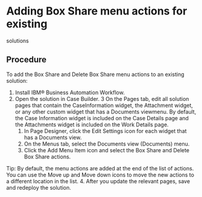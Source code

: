 # Adding Box Share menu actions for existing
solutions

## Procedure

To add the Box Share and
Delete Box Share menu actions to an
existing solution:

1. Install IBM® Business Automation
Workflow.
2. Open the solution in Case Builder.
3 On the Pages tab, edit all solution pages that contain the CaseInformation widget, the Attachment widget, or any other custom widget that has a Documents viewmenu. By default, the Case Information widget is included on the Case Details page and the Attachments widget is included on the Work Details page.
    1. In Page Designer, click the Edit Settings icon for each widget that has
a Documents view.
    2. On the Menus tab, select the Documents view
(Documents) menu.
    3. Click the Add Menu Item icon and select the Box Share and Delete Box Share actions.

Tip: By default, the menu actions are added at the end of the list of actions. You can
use the Move up and Move down icons to move the new
actions to a different location in the list.
4. After you update the relevant pages, save and redeploy the solution.